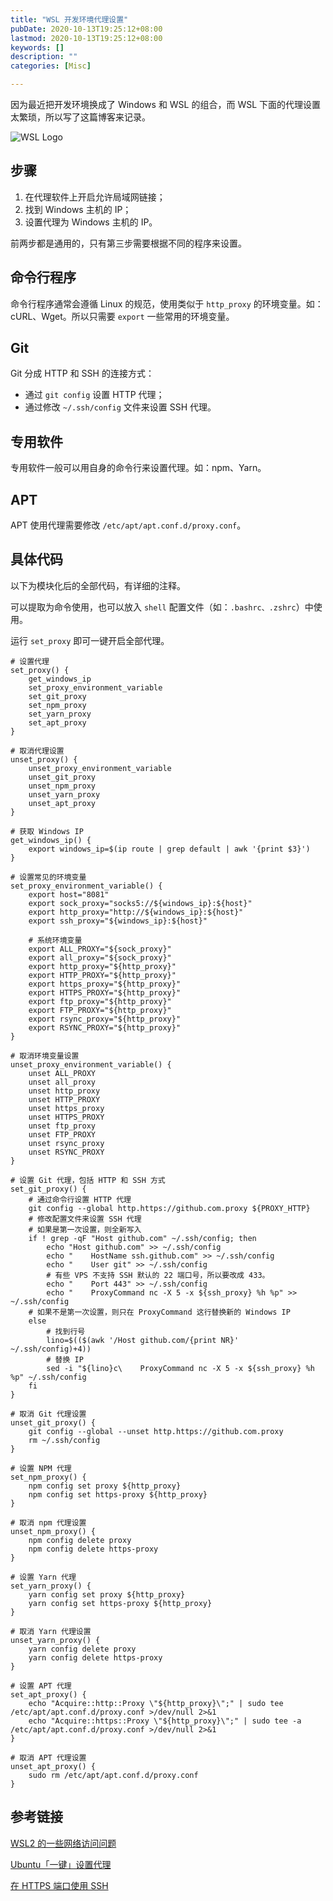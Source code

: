 ```yaml
---
title: "WSL 开发环境代理设置"
pubDate: 2020-10-13T19:25:12+08:00
lastmod: 2020-10-13T19:25:12+08:00
keywords: []
description: ""
categories: [Misc]

---
```


因为最近把开发环境换成了 Windows 和 WSL 的组合，而 WSL 下面的代理设置太繁琐，所以写了这篇博客来记录。

<!--more-->

![WSL Logo](/images/wsl-development-environment-proxy-settings/wsl-logo.webp "WSL Logo")

## 步骤

1. 在代理软件上开启允许局域网链接；
2. 找到 Windows 主机的 IP；
3. 设置代理为 Windows 主机的 IP。

前两步都是通用的，只有第三步需要根据不同的程序来设置。

## 命令行程序

命令行程序通常会遵循 Linux 的规范，使用类似于 `http_proxy` 的环境变量。如：cURL、Wget。所以只需要 `export` 一些常用的环境变量。

## Git

Git 分成 HTTP 和 SSH 的连接方式：

* 通过 `git config` 设置 HTTP 代理；
* 通过修改 `~/.ssh/config` 文件来设置 SSH 代理。

## 专用软件

专用软件一般可以用自身的命令行来设置代理。如：npm、Yarn。

## APT

APT 使用代理需要修改 `/etc/apt/apt.conf.d/proxy.conf`。

## 具体代码

以下为模块化后的全部代码，有详细的注释。

可以提取为命令使用，也可以放入 `shell` 配置文件（如：`.bashrc、.zshrc`）中使用。

运行 `set_proxy` 即可一键开启全部代理。

```shell
# 设置代理
set_proxy() {
	get_windows_ip
	set_proxy_environment_variable
	set_git_proxy
	set_npm_proxy
	set_yarn_proxy
	set_apt_proxy
}

# 取消代理设置
unset_proxy() {
	unset_proxy_environment_variable
	unset_git_proxy
	unset_npm_proxy
	unset_yarn_proxy
	unset_apt_proxy
}

# 获取 Windows IP
get_windows_ip() {
	export windows_ip=$(ip route | grep default | awk '{print $3}')
}

# 设置常见的环境变量
set_proxy_environment_variable() {
	export host="8081"
	export sock_proxy="socks5://${windows_ip}:${host}"
	export http_proxy="http://${windows_ip}:${host}"
	export ssh_proxy="${windows_ip}:${host}"

	# 系统环境变量
	export ALL_PROXY="${sock_proxy}"
	export all_proxy="${sock_proxy}"
	export http_proxy="${http_proxy}"
	export HTTP_PROXY="${http_proxy}"
	export https_proxy="${http_proxy}"
	export HTTPS_PROXY="${http_proxy}"
	export ftp_proxy="${http_proxy}"
	export FTP_PROXY="${http_proxy}"
	export rsync_proxy="${http_proxy}"
	export RSYNC_PROXY="${http_proxy}"
}

# 取消环境变量设置
unset_proxy_environment_variable() {
	unset ALL_PROXY
    unset all_proxy
	unset http_proxy
    unset HTTP_PROXY
    unset https_proxy
    unset HTTPS_PROXY
    unset ftp_proxy
    unset FTP_PROXY
    unset rsync_proxy
    unset RSYNC_PROXY
}

# 设置 Git 代理，包括 HTTP 和 SSH 方式
set_git_proxy() {
	# 通过命令行设置 HTTP 代理
    git config --global http.https://github.com.proxy ${PROXY_HTTP}
	# 修改配置文件来设置 SSH 代理
	# 如果是第一次设置，则全新写入
    if ! grep -qF "Host github.com" ~/.ssh/config; then
        echo "Host github.com" >> ~/.ssh/config
    	echo "    HostName ssh.github.com" >> ~/.ssh/config
        echo "    User git" >> ~/.ssh/config
		# 有些 VPS 不支持 SSH 默认的 22 端口号，所以要改成 433。
		echo "    Port 443" >> ~/.ssh/config
        echo "    ProxyCommand nc -X 5 -x ${ssh_proxy} %h %p" >> ~/.ssh/config
	# 如果不是第一次设置，则只在 ProxyCommand 这行替换新的 Windows IP
    else
		# 找到行号
        lino=$(($(awk '/Host github.com/{print NR}'  ~/.ssh/config)+4))
		# 替换 IP
        sed -i "${lino}c\    ProxyCommand nc -X 5 -x ${ssh_proxy} %h %p" ~/.ssh/config
    fi
}

# 取消 Git 代理设置
unset_git_proxy() {
    git config --global --unset http.https://github.com.proxy
	rm ~/.ssh/config
}

# 设置 NPM 代理
set_npm_proxy() {
	npm config set proxy ${http_proxy}
    npm config set https-proxy ${http_proxy}
}

# 取消 npm 代理设置
unset_npm_proxy() {
	npm config delete proxy
    npm config delete https-proxy
}

# 设置 Yarn 代理
set_yarn_proxy() {
    yarn config set proxy ${http_proxy}
    yarn config set https-proxy ${http_proxy}
}

# 取消 Yarn 代理设置
unset_yarn_proxy() {
    yarn config delete proxy
    yarn config delete https-proxy	
}

# 设置 APT 代理
set_apt_proxy() {
    echo "Acquire::http::Proxy \"${http_proxy}\";" | sudo tee /etc/apt/apt.conf.d/proxy.conf >/dev/null 2>&1
    echo "Acquire::https::Proxy \"${http_proxy}\";" | sudo tee -a /etc/apt/apt.conf.d/proxy.conf >/dev/null 2>&1
}

# 取消 APT 代理设置
unset_apt_proxy() {
	sudo rm /etc/apt/apt.conf.d/proxy.conf
}
```

## 参考链接

[WSL2 的一些网络访问问题](https://bytem.io/posts/wsl2-network-tricks/ "WSL2 的一些网络访问问题")

[Ubuntu「一键」设置代理](https://blog.skk.moe/post/enable-proxy-on-ubuntu/ "Ubuntu「一键」设置代理")

[在 HTTPS 端口使用 SSH](https://docs.github.com/cn/authentication/troubleshooting-ssh/using-ssh-over-the-https-port "在 HTTPS 端口使用 SSH")